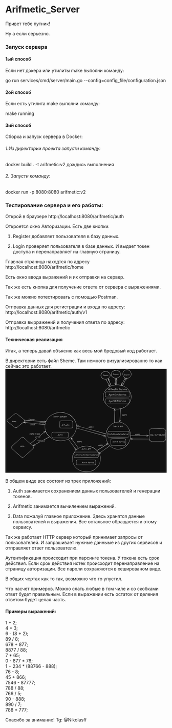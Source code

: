 # Arifmetic_Server

Привет тебе путник!

Ну а если серьезно.

### Запуск сервера

#### 1ый способ
Если нет докера или утилиты make выполни команду:

go run services/cmd/server/main.go --config=config_file/configuration.json 

#### 2ой способ
Если есть утилита make выполни команду:

make running

#### 3ий способ
Сборка и запуск сервера в  Docker:

###### 1.Из директории проекта запусти команду:
docker build . -t arifmetic:v2
дождись выполнения

###### 2. Запусти команду:
docker run -p 8080:8080 arifmetic:v2

### Тестирование сервера и его работы:

Открой в браузере http://localhost:8080/arifmetic/auth

Откроется окно Авторизации. Есть две кнопки:

1. Register добавляет пользователя в базу данных.

2. Login проверяет пользователя в базе данных. И выдает токен доступа и перенаправляет на главную страницу. 

Главная страница находтся по адресу http://localhost:8080/arifmetic/home

Есть окно ввода выражений и их отправки на сервер.

Так же есть кнопка для получение ответа от сервера с выражениями.

Так же можно потестировать с помощью Postman.

Отправка данных для регистрации и входа по адресу: 
http://localhost:8080/arifmetic/auth/v1

Отправка вырражений и получения ответа по адресу: 
http://localhost:8080/arifmetic


#### Техническая реализация
Итак, а теперь давай объясню как весь мой бредовый код работает.

В директории есть файл Sheme. Там немного визуализированно то как сейчас это работает.
![](SHEME.png)


В общем виде все состоит из трех приложений:

1. Auth занимается сохранением данных пользователей и генерации токенов.

2. Arifmetic занимается вычилением выражений.

3. Data пожалуй главное приложение. Здесь хранятся данные пользователей и выражения. Все остальное обращается к этому сервису.

Так же работает HTTP сервер который принимает запросы от пользователей. И запрашивает нужные данныые из других сервисов и отправляет ответ пользователю.

Аутентификация происходит при парсинге токена. У токена есть срок действия. Если срок действия истек происходит перенаправление на страницу авторизации. 
Все пароли сохраняются в хешированом виде.

В общих чертах как то так, возможно что то упустил.

Что насчет примеров. Можно слать любые в том чиле и со скобками ответ будет правильным. Если в выражении есть остаток от деления ответом будет целая часть.

#### Примеры выражений:
1 + 2; <br>
4 * 3;<br>
6 - (8 + 2);<br>
89 / 8;<br>
678 + 877;<br>
8877 / 88;<br>
7 * 65;<br>
0 - 877 * 76;<br>
1 + 234 * (88766 - 888);<br>
76 - 8;<br>
45 + 866;<br>
7546 - 87777;<br>
788 / 88;<br>
766 / 5;<br>
90 - 888;<br>
890 / 7;<br>
788 * 777;<br>

Спасибо за внимание! 
Tg: @Nikolasff
